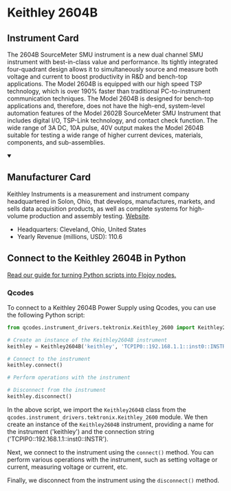
# Keithley 2604B

## Instrument Card

The 2604B SourceMeter SMU instrument is a new dual channel SMU instrument with best-in-class value and performance. Its tightly integrated four-quadrant design allows it to simultaneously source and measure both voltage and current to boost productivity in R&D and bench-top applications. The Model 2604B is equipped with our high speed TSP technology, which is over 190% faster than traditional PC-to-instrument communication techniques. The Model 2604B is designed for bench-top applications and, therefore, does not have the high-end, system-level automation features of the Model 2602B SourceMeter SMU Instrument that includes digital I/O, TSP-Link technology, and contact check function. The wide range of 3A DC, 10A pulse, 40V output makes the Model 2604B suitable for testing a wide range of higher current devices, materials, components, and sub-assemblies.

<details open>
<summary><h2>Manufacturer Card</h2></summary>
Keithley Instruments is a measurement and instrument company headquartered in Solon, Ohio, that develops, manufactures, markets, and sells data acquisition products, as well as complete systems for high-volume production and assembly testing. <a href=https://www.tek.com/en>Website</a>.

<ul>
  <li>Headquarters: Cleveland, Ohio, United States</li>
  <li>Yearly Revenue (millions, USD): 110.6</li>
</ul>
</details>

## Connect to the Keithley 2604B in Python

[Read our guide for turning Python scripts into Flojoy nodes.](https://docs.flojoy.ai/custom-nodes/creating-custom-node/)


### Qcodes

To connect to a Keithley 2604B Power Supply using Qcodes, you can use the following Python script:

```python
from qcodes.instrument_drivers.tektronix.Keithley_2600 import Keithley2604B

# Create an instance of the Keithley2604B instrument
keithley = Keithley2604B('keithley', 'TCPIP0::192.168.1.1::inst0::INSTR')

# Connect to the instrument
keithley.connect()

# Perform operations with the instrument

# Disconnect from the instrument
keithley.disconnect()
```

In the above script, we import the `Keithley2604B` class from the `qcodes.instrument_drivers.tektronix.Keithley_2600` module. We then create an instance of the `Keithley2604B` instrument, providing a name for the instrument ('keithley') and the connection string ('TCPIP0::192.168.1.1::inst0::INSTR').

Next, we connect to the instrument using the `connect()` method. You can perform various operations with the instrument, such as setting voltage or current, measuring voltage or current, etc.

Finally, we disconnect from the instrument using the `disconnect()` method.

